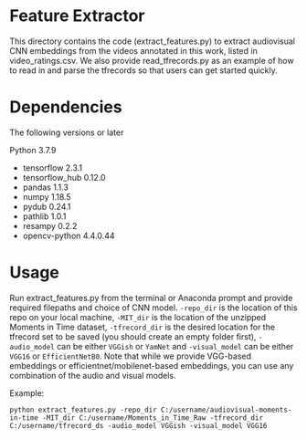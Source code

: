 # Feature Extractor

This directory contains the code (extract_features.py) to extract audiovisual CNN embeddings from the videos annotated 
in this work, listed in video_ratings.csv. We also provide read_tfrecords.py as an example of how to read in and parse 
the tfrecords so that users can get started quickly.

# Dependencies

The following versions or later

Python 3.7.9

- tensorflow 2.3.1
- tensorflow_hub 0.12.0
- pandas 1.1.3
- numpy 1.18.5
- pydub 0.24.1
- pathlib 1.0.1
- resampy 0.2.2
- opencv-python 4.4.0.44

# Usage

Run extract_features.py from the terminal or Anaconda prompt and provide required filepaths and choice of CNN model. 
`-repo_dir` is the location of this repo on your local 
machine, `-MIT_dir` is the location of the unzipped Moments in Time dataset, `-tfrecord_dir` is the 
desired location for the tfrecord set to be saved (you should create an empty folder first), 
`-audio_model` can be either `VGGish` or `YamNet` and `-visual_model` can be either `VGG16` or `EfficientNetB0`. 
Note that while we provide VGG-based embeddings or efficientnet/mobilenet-based embeddings, you can use any 
combination of the audio and visual models.

Example:
```
python extract_features.py -repo_dir C:/username/audiovisual-moments-in-time -MIT_dir C:/username/Moments_in_Time_Raw -tfrecord_dir C:/username/tfrecord_ds -audio_model VGGish -visual_model VGG16
```